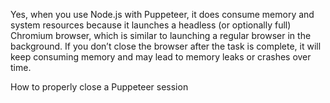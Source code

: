 Yes, when you use Node.js with Puppeteer, it does consume memory and system resources because it 
launches a headless (or optionally full) Chromium browser, which is similar to launching a regular browser 
in the background. If you don’t close the browser after the task is complete, it will keep consuming 
memory and may lead to memory leaks or crashes over time.

How to properly close a Puppeteer session
